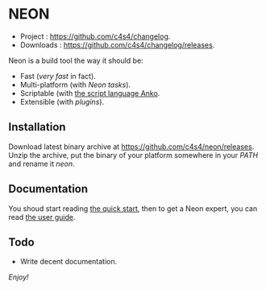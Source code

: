 NEON
====

- Project : <https://github.com/c4s4/changelog>.
- Downloads : <https://github.com/c4s4/changelog/releases>.

Neon is a build tool the way it should be:

- Fast (*very fast* in fact).
- Multi-platform (with *Neon tasks*).
- Scriptable (with [the script language Anko](http://github.com/mattn/anko).
- Extensible (with *plugins*).

Installation
------------

Download latest binary archive at <https://github.com/c4s4/neon/releases>. Unzip the archive, put the binary of your platform somewhere in your *PATH* and rename it *neon*.

Documentation
-------------

You shoud start reading [the quick start](doc/quickstart.md), then to get a Neon expert, you can read [the user guide](doc/userguide.md).

Todo
----

- Write decent documentation.

*Enjoy!*
